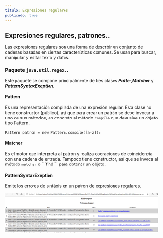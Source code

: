 ```yaml
---
título: Expresiones regulares
publicado: true
---
```


## Expresiones regulares, patrones..
Las expresiones regulares son una forma de descrbir un conjunto de cadenas basadas en ciertas características comunes. Se usan para buscar, manipular y editar texto y datos.

### Paquete ```java.util.regex.```.
Este paquete se compone principalmente de tres clases ***Patter***,***Matcher*** y ***PatternSyntaxExeption***.

#### Pattern
Es una representación compilada de una expresión regular. Esta clase no tiene constructor (público), así que para crear un patrón se debe invocar a uno de sus métodos, en concreto al método ```compile``` que devuelve un objeto tipo Pattern.
```
Pattern patron = new Pattern.compile([a-z]);
```

#### Matcher
Es el motor que interpreta al patrón y realiza operaciones de coincidencia con una cadena de entrada. Tampoco tiene constructor, así que se invoca al método ```matcher``` o ´´´find´´´ para obtener un objeto.

#### PatternSyntaxExeption 
Emite los errores de sintáxis en un patron de expresiones regulares.




![pmd](../assets/PMD_screenshot.png)

